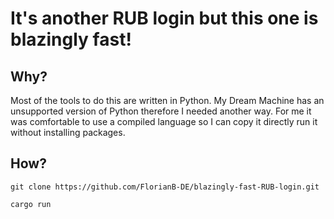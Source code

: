# It's another RUB login but this one is blazingly fast!

## Why?
Most of the tools to do this are written in Python. My Dream Machine has an unsupported version of Python therefore I needed another way. For me it was comfortable to use a compiled language so I can copy it directly run it without installing packages.

## How?

```
git clone https://github.com/FlorianB-DE/blazingly-fast-RUB-login.git

cargo run
```
